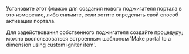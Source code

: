Установите этот флажок для создания нового поджигателя портала в это измерение, либо снимите, если хотите определить свой способ активации портала.

Для задействования собственного поджигателя создайте процедуру; можно воспользоваться встроенным шаблоном 'Make portal to a dimension using custom igniter item'.